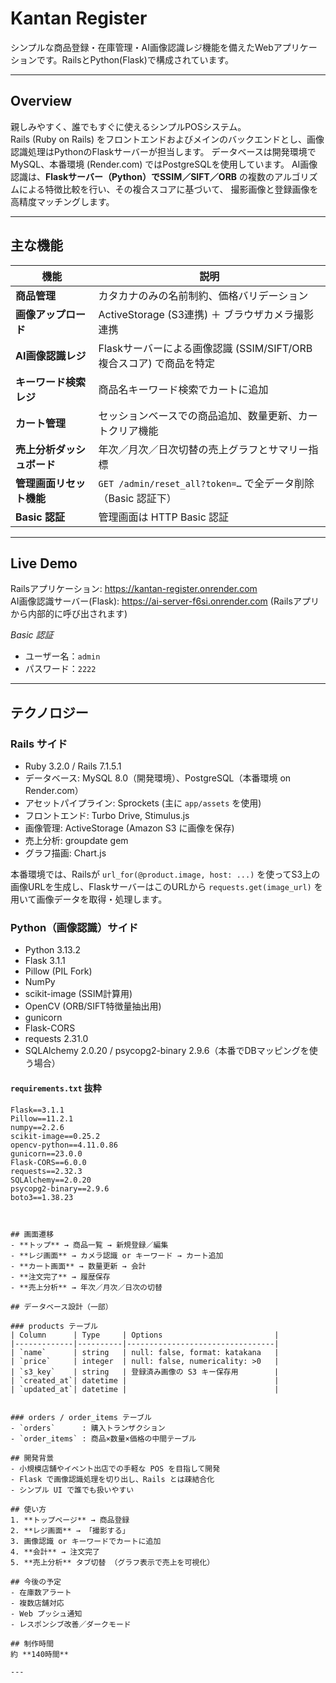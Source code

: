# Kantan Register

シンプルな商品登録・在庫管理・AI画像認識レジ機能を備えたWebアプリケーションです。RailsとPython(Flask)で構成されています。

---

## Overview

親しみやすく、誰でもすぐに使えるシンプルPOSシステム。  
Rails (Ruby on Rails) をフロントエンドおよびメインのバックエンドとし、画像認識処理はPythonのFlaskサーバーが担当します。
データベースは開発環境でMySQL、本番環境 (Render.com) ではPostgreSQLを使用しています。
AI画像認識は、**Flaskサーバー（Python）でSSIM／SIFT／ORB** の複数のアルゴリズムによる特徴比較を行い、その複合スコアに基づいて、
撮影画像と登録画像を高精度マッチングします。

---


## 主な機能


| 機能                       | 説明                                                                 |
|----------------------------|----------------------------------------------------------------------|
| **商品管理**               | カタカナのみの名前制約、価格バリデーション                             |
| **画像アップロード**       | ActiveStorage (S3連携) ＋ ブラウザカメラ撮影連携                      |
| **AI画像認識レジ**         | Flaskサーバーによる画像認識 (SSIM/SIFT/ORB複合スコア) で商品を特定      |
| **キーワード検索レジ**     | 商品名キーワード検索でカートに追加                                     |
| **カート管理**             | セッションベースでの商品追加、数量更新、カートクリア機能                 |
| **売上分析ダッシュボード** | 年次／月次／日次切替の売上グラフとサマリー指標                         |
| **管理画面リセット機能**   | `GET /admin/reset_all?token=…` で全データ削除（Basic 認証下）          |
| **Basic 認証**             | 管理画面は HTTP Basic 認証                                           |

---

## Live Demo
Railsアプリケーション: https://kantan-register.onrender.com  
AI画像認識サーバー(Flask): https://ai-server-f6si.onrender.com (Railsアプリから内部的に呼び出されます)

_Basic 認証_  
- ユーザー名：`admin`  
- パスワード：`2222`  

---


## テクノロジー

### Rails サイド

- Ruby 3.2.0 / Rails 7.1.5.1 
- データベース: MySQL 8.0（開発環境）、PostgreSQL（本番環境 on Render.com）
- アセットパイプライン: Sprockets (主に `app/assets` を使用)
- フロントエンド: Turbo Drive, Stimulus.js
- 画像管理: ActiveStorage (Amazon S3 に画像を保存)
- 売上分析: groupdate gem
- グラフ描画: Chart.js

本番環境では、Railsが `url_for(@product.image, host: ...)` を使ってS3上の画像URLを生成し、FlaskサーバーはこのURLから `requests.get(image_url)` を用いて画像データを取得・処理します。

### Python（画像認識）サイド

- Python 3.13.2  
- Flask 3.1.1
- Pillow (PIL Fork)
- NumPy
- scikit-image (SSIM計算用)
- OpenCV (ORB/SIFT特徴量抽出用)
- gunicorn  
- Flask-CORS  
- requests 2.31.0
- SQLAlchemy 2.0.20 / psycopg2-binary 2.9.6（本番でDBマッピングを使う場合）


#### `requirements.txt` 抜粋
<!-- このセクションは、主要なライブラリとそのバージョンを記載するのに役立ちます -->
```text
Flask==3.1.1
Pillow==11.2.1
numpy==2.2.6
scikit-image==0.25.2
opencv-python==4.11.0.86
gunicorn==23.0.0
Flask-CORS==6.0.0
requests==2.32.3
SQLAlchemy==2.0.20
psycopg2-binary==2.9.6
boto3==1.38.23



## 画面遷移
- **トップ** → 商品一覧 → 新規登録／編集
- **レジ画面** → カメラ認識 or キーワード → カート追加
- **カート画面** → 数量更新 → 会計
- **注文完了** → 履歴保存
- **売上分析** → 年次／月次／日次の切替

## データベース設計（一部）

### products テーブル
| Column      | Type     | Options                         |
|-------------|----------|---------------------------------|
| `name`      | string   | null: false, format: katakana   |
| `price`     | integer  | null: false, numericality: >0   |
| `s3_key`    | string   | 登録済み画像の S3 キー保存用        |
| `created_at`| datetime |                                 |
| `updated_at`| datetime |                                 |


### orders / order_items テーブル
- `orders`      : 購入トランザクション  
- `order_items` : 商品×数量×価格の中間テーブル  

## 開発背景
- 小規模店舗やイベント出店での手軽な POS を目指して開発 
- Flask で画像認識処理を切り出し、Rails とは疎結合化
- シンプル UI で誰でも扱いやすい

## 使い方
1. **トップページ** → 商品登録  
2. **レジ画面** → 「撮影する」
3. 画像認識 or キーワードでカートに追加  
4. **会計** → 注文完了  
5. **売上分析** タブ切替 （グラフ表示で売上を可視化） 

## 今後の予定
- 在庫数アラート  
- 複数店舗対応  
- Web プッシュ通知
- レスポンシブ改善／ダークモード  

## 制作時間
約 **140時間**

---